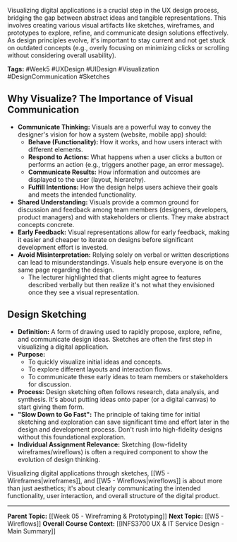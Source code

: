 Visualizing digital applications is a crucial step in the UX design process, bridging the gap between abstract ideas and tangible representations. This involves creating various visual artifacts like sketches, wireframes, and prototypes to explore, refine, and communicate design solutions effectively. As design principles evolve, it's important to stay current and not get stuck on outdated concepts (e.g., overly focusing on minimizing clicks or scrolling without considering overall usability).

**Tags:** #Week5 #UXDesign #UIDesign #Visualization #DesignCommunication #Sketches

## Why Visualize? The Importance of Visual Communication

* **Communicate Thinking:** Visuals are a powerful way to convey the designer's vision for how a system (website, mobile app) should:
    * **Behave (Functionality):** How it works, and how users interact with different elements.
    * **Respond to Actions:** What happens when a user clicks a button or performs an action (e.g., triggers another page, an error message).
    * **Communicate Results:** How information and outcomes are displayed to the user (layout, hierarchy).
    * **Fulfill Intentions:** How the design helps users achieve their goals and meets the intended functionality.
* **Shared Understanding:** Visuals provide a common ground for discussion and feedback among team members (designers, developers, product managers) and with stakeholders or clients. They make abstract concepts concrete.
* **Early Feedback:** Visual representations allow for early feedback, making it easier and cheaper to iterate on designs before significant development effort is invested.
* **Avoid Misinterpretation:** Relying solely on verbal or written descriptions can lead to misunderstandings. Visuals help ensure everyone is on the same page regarding the design.
    * The lecturer highlighted that clients might agree to features described verbally but then realize it's not what they envisioned once they see a visual representation.

## Design Sketching

* **Definition:** A form of drawing used to rapidly propose, explore, refine, and communicate design ideas. Sketches are often the first step in visualizing a digital application.
* **Purpose:**
    * To quickly visualize initial ideas and concepts.
    * To explore different layouts and interaction flows.
    * To communicate these early ideas to team members or stakeholders for discussion.
* **Process:** Design sketching often follows research, data analysis, and synthesis. It's about putting ideas onto paper (or a digital canvas) to start giving them form.
* **"Slow Down to Go Fast":** The principle of taking time for initial sketching and exploration can save significant time and effort later in the design and development process. Don't rush into high-fidelity designs without this foundational exploration.
* **Individual Assignment Relevance:** Sketching (low-fidelity wireframes/wireflows) is often a required component to show the evolution of design thinking.

Visualizing digital applications through sketches, [[W5 - Wireframes|wireframes]], and [[W5 - Wireflows|wireflows]] is about more than just aesthetics; it's about clearly communicating the intended functionality, user interaction, and overall structure of the digital product.

---
**Parent Topic:** [[Week 05 - Wireframing & Prototyping]]
**Next Topic:** [[W5 - Wireflows]]
**Overall Course Context:** [[INFS3700 UX & IT Service Design - Main Summary]]